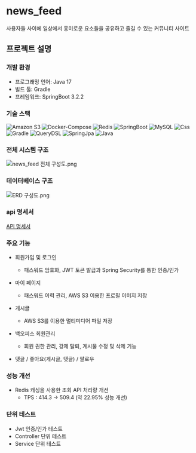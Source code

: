 # news_feed
사용자들 사이에 일상에서 흥미로운 요소들을 공유하고 즐길 수 있는 커뮤니티 사이트

## 프로젝트 설명
### 개발 환경
* 프로그래밍 언어: Java 17
* 빌드 툴: Gradle
* 프레임워크: SpringBoot 3.2.2

### 기술 스택
<!-- MARKDOWN LINKS & IMAGES -->
<!-- https://www.markdownguide.org/basic-syntax/#reference-style-links -->

[//]: # (![Html]&#40;https://img.shields.io/badge/Html-E34F26?style=for-the-badge&logo=html5&logoColor=white&#41;)
![Amazon S3](https://img.shields.io/badge/Amazon%20S3-F05138?style=for-the-badge&logo=amazon%20s3&logoColor=white)
![Docker-Compose](https://img.shields.io/badge/Docker-2496ED?style=for-the-badge&logo=docker&logoColor=white)
![Redis](https://img.shields.io/badge/Redis-DC382D?style=for-the-badge&logo=redis&logoColor=white)
![SpringBoot](https://img.shields.io/badge/SpringBoot-6DB33F?style=for-the-badge&logo=springboot&logoColor=white)
![MySQL](https://img.shields.io/badge/MySQL-4479A1?style=for-the-badge&logo=mysql&logoColor=white)
![Css](https://img.shields.io/badge/Css-1572B6?style=for-the-badge&logo=css3&logoColor=white)
![Gradle](https://img.shields.io/badge/Gradle-02303A?style=for-the-badge&logo=gradle&logoColor=white)
![QueryDSL](https://img.shields.io/badge/QueryDSL-2496ED?style=for-the-badge&logo=querydsl&logoColor=white)
![SpringJpa](https://img.shields.io/badge/SpringJpa-6DB33F?style=for-the-badge&logo=jpa&logoColor=white)
![Java](https://img.shields.io/badge/Java-0769AD?style=for-the-badge)
### 전체 시스템 구조
![news_feed 전체 구성도.png](..%2Fimage%2Fnews_feed%20%EC%A0%84%EC%B2%B4%20%EA%B5%AC%EC%84%B1%EB%8F%84.png)
### 데이터베이스 구조
![ERD 구성도.png](..%2Fimage%2FERD%20%EA%B5%AC%EC%84%B1%EB%8F%84.png)
### api 명세서
[API 명세서](https://documenter.getpostman.com/view/32531805/2sA2xccFim#dce2d61a-8708-4e39-82a7-7ce451e1bb27)

### 주요 기능

* 회원가입 및 로그인
  * 패스워드 암호화, JWT 토큰 발급과 Spring Security를 통한 인증/인가

* 마이 페이지
  * 패스워드 이력 관리, AWS S3 이용한 프로필 이미지 저장

* 게시글
  * AWS S3를 이용한 멀티미디어 파일 저장

* 백오피스 회원관리
  * 회원 권한 관리, 강제 탈퇴, 게시물 수정 및 삭제 기능

* 댓글 / 좋아요(게시글, 댓글) / 팔로우

### 성능 개선
* Redis 캐싱을 사용한 조회 API 처리량 개선
  * TPS : 414.3 -> 509.4 (약 22.95% 성능 개선)

### 단위 테스트
* Jwt 인증/인가 테스트
* Controller 단위 테스트
* Service 단위 테스트








